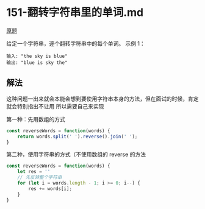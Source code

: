 # 151-翻转字符串里的单词.md

[原题](https://leetcode-cn.com/problems/reverse-words-in-a-string/)

给定一个字符串，逐个翻转字符串中的每个单词。
示例 1：
```
输入: "the sky is blue"
输出: "blue is sky the"
```

## 解法
这种问题一出来就会本能会想到要使用字符串本身的方法，但在面试的时候，肯定就会特别指出不让用
所以需要自己来实现

第一种：先用数组的方式
```js
const reverseWords = function(words) {
    return words.split(' ').reverse().join(' ');
}
```

第二种，使用字符串的方式（不使用数组的 reverse 的方法
```javascript
const reverseWords = function(words) {
    let res = ''
    // 先反转整个字符串
    for (let i = words.length - 1; i >= 0; i--) {
        res += words[i];
    }
}
```
